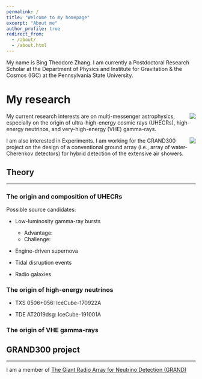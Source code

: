 ```yaml
---
permalink: /
title: "Welcome to my homepage"
excerpt: "About me"
author_profile: true
redirect_from: 
  - /about/
  - /about.html
---
```



My name is Bing Theodore Zhang. I am currently a Postdoctoral Research Scholar at the Department of Physics and Institute for Gravitation & the Cosmos (IGC) at the Pennsylvania State University.

My research 
======

<!--![btz](https://btheodorezhang.github.io/files/Multi_messenger_propagation.pdf)-->
<img style="float: right;" src = "https://btheodorezhang.github.io/files/Multi_messenger_propagation.pdf">

My current research interests are on multi-messenger astrophysics, especially on the origin of ultra-high-energy cosmic rays (UHECRs), high-energy neutrinos, and very-high-energy (VHE) gamma-rays.

<!--![btz](https://btheodorezhang.github.io/files/grand_det_principle.pdf)-->
<img style="float: right;" src = "https://btheodorezhang.github.io/files/grand_det_principle.pdf">

I am also interested in Experiments. I am working for the GRAND300 project on the design of a conventional ground array (i.e., array of water-Cherenkov detectors) for hybrid detection of the extensive air showers. 

## Theory
------

### The origin and composition of UHECRs 

Possible source candidates:
* Low-luminosity gamma-ray bursts
  * Advantage:
  * Challenge:

* Engine-driven supernova

* Tidal disruption events

* Radio galaxies

### The origin of high-energy neutrinos 

* TXS 0506+056: IceCube-170922A

* TDE AT2019dsg: IceCube-191001A

### The origin of VHE gamma-rays


## GRAND300 project
------
I am a member of [The Giant Radio Array for Neutrino Detection (GRAND)](https://grand.cnrs.fr)
